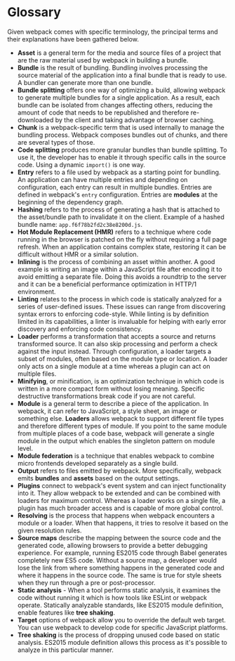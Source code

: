 # Glossary

Given webpack comes with specific terminology, the principal terms and their explanations have been gathered below.

- **Asset** is a general term for the media and source files of a project that are the raw material used by webpack in building a bundle.
- **Bundle** is the result of bundling. Bundling involves processing the source material of the application into a final bundle that is ready to use. A bundler can generate more than one bundle.
- **Bundle splitting** offers one way of optimizing a build, allowing webpack to generate multiple bundles for a single application. As a result, each bundle can be isolated from changes affecting others, reducing the amount of code that needs to be republished and therefore re-downloaded by the client and taking advantage of browser caching.
- **Chunk** is a webpack-specific term that is used internally to manage the bundling process. Webpack composes bundles out of chunks, and there are several types of those.
- **Code splitting** produces more granular bundles than bundle splitting. To use it, the developer has to enable it through specific calls in the source code. Using a dynamic `import()` is one way.
- **Entry** refers to a file used by webpack as a starting point for bundling. An application can have multiple entries and depending on configuration, each entry can result in multiple bundles. Entries are defined in webpack's `entry` configuration. Entries are **modules** at the beginning of the dependency graph.
- **Hashing** refers to the process of generating a hash that is attached to the asset/bundle path to invalidate it on the client. Example of a hashed bundle name: `app.f6f78b2fd2c38e8200d.js`.
- **Hot Module Replacement (HMR)** refers to a technique where code running in the browser is patched on the fly without requiring a full page refresh. When an application contains complex state, restoring it can be difficult without HMR or a similar solution.
- **Inlining** is the process of combining an asset within another. A good example is writing an image within a JavaScript file after encoding it to avoid emitting a separate file. Doing this avoids a roundtrip to the server and it can be a beneficial performance optimization in HTTP/1 environment.
- **Linting** relates to the process in which code is statically analyzed for a series of user-defined issues. These issues can range from discovering syntax errors to enforcing code-style. While linting is by definition limited in its capabilities, a linter is invaluable for helping with early error discovery and enforcing code consistency.
- **Loader** performs a transformation that accepts a source and returns transformed source. It can also skip processing and perform a check against the input instead. Through configuration, a loader targets a subset of modules, often based on the module type or location. A loader only acts on a single module at a time whereas a plugin can act on multiple files.
- **Minifying**, or minification, is an optimization technique in which code is written in a more compact form without losing meaning. Specific destructive transformations break code if you are not careful.
- **Module** is a general term to describe a piece of the application. In webpack, it can refer to JavaScript, a style sheet, an image or something else. **Loaders** allows webpack to support different file types and therefore different types of module. If you point to the same module from multiple places of a code base, webpack will generate a single module in the output which enables the singleton pattern on module level.
- **Module federation** is a technique that enables webpack to combine micro frontends developed separately as a single build.
- **Output** refers to files emitted by webpack. More specifically, webpack emits **bundles** and **assets** based on the output settings.
- **Plugins** connect to webpack's event system and can inject functionality into it. They allow webpack to be extended and can be combined with loaders for maximum control. Whereas a loader works on a single file, a plugin has much broader access and is capable of more global control.
- **Resolving** is the process that happens when webpack encounters a module or a loader. When that happens, it tries to resolve it based on the given resolution rules.
- **Source maps** describe the mapping between the source code and the generated code, allowing browsers to provide a better debugging experience. For example, running ES2015 code through Babel generates completely new ES5 code. Without a source map, a developer would lose the link from where something happens in the generated code and where it happens in the source code. The same is true for style sheets when they run through a pre or post-processor.
- **Static analysis** - When a tool performs static analysis, it examines the code without running it which is how tools like ESLint or webpack operate. Statically analyzable standards, like ES2015 module definition, enable features like **tree shaking**.
- **Target** options of webpack allow you to override the default web target. You can use webpack to develop code for specific JavaScript platforms.
- **Tree shaking** is the process of dropping unused code based on static analysis. ES2015 module definition allows this process as it's possible to analyze in this particular manner.
